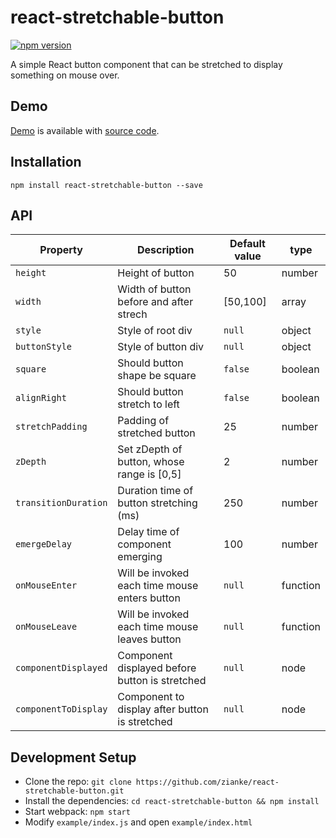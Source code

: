 # react-stretchable-button
[![npm version](https://badge.fury.io/js/react-stretchable-button.svg)](https://badge.fury.io/js/react-stretchable-button)

A simple React button component that can be stretched to display something on mouse over.

## Demo

[Demo](https://react-ykwfwq.stackblitz.io) is available with [source code](https://stackblitz.com/edit/react-ykwfwq).

## Installation

```
npm install react-stretchable-button --save
```

## API

| Property | Description | Default value | type |
| -------- | ----------- | ------------- | ---- |
| `height`  | Height of button | 50 | number |
| `width`  | Width of button before and after strech  | [50,100] | array |
| `style`  | Style of root div  | `null` | object |
| `buttonStyle`  | Style of button div  | `null` | object |
| `square` | Should button shape be square | `false` | boolean |
| `alignRight` | Should button stretch to left | `false` | boolean |
| `stretchPadding` | Padding of stretched button | 25 | number |
| `zDepth` | Set zDepth of button, whose range is [0,5] | 2 | number |
| `transitionDuration` | Duration time of button stretching (ms) | 250 | number |
| `emergeDelay` | Delay time of component emerging | 100 | number |
| `onMouseEnter` | Will be invoked each time mouse enters button | `null` | function |
| `onMouseLeave` | Will be invoked each time mouse leaves button | `null` | function |
| `componentDisplayed` | Component displayed before button is stretched | `null` | node |
| `componentToDisplay` | Component to display after button is stretched | `null` | node |

## Development Setup

  * Clone the repo: `git clone https://github.com/zianke/react-stretchable-button.git`
  * Install the dependencies: `cd react-stretchable-button && npm install`
  * Start webpack: `npm start`
  * Modify `example/index.js` and open `example/index.html`
